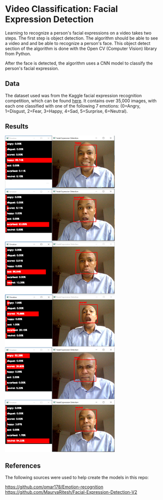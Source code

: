 # Video Classification: Facial Expression Detection

Learning to recognize a person's facial expressions on a video takes two steps.  The first step is object detection.  The algorithm should be able to see a video and and be able to recognize a person's face. This object detect section of the algorithm is done with the Open CV (Computer Vision) library from Python.

After the face is detected, the algorithm uses a CNN model to classify the person's facial expression.

## Data

The dataset used was from the Kaggle facial expression recognition competition, which can be found [here](https://www.kaggle.com/c/challenges-in-representation-learning-facial-expression-recognition-challenge/data). It contains over 35,000 images, with each one classified with one of the following 7 emotions: (0=Angry, 1=Disgust, 2=Fear, 3=Happy, 4=Sad, 5=Surprise, 6=Neutral).

## Results
<img src="https://github.com/mlsmall/Facial-Expression-Detection/blob/master/Expressions/happy.png" width="360" />
<img src="https://github.com/mlsmall/Facial-Expression-Detection/blob/master/Expressions/surprised.png" width="360" />
<img src="https://github.com/mlsmall/Facial-Expression-Detection/blob/master/Expressions/sad.png" width="360" />
<img src="https://github.com/mlsmall/Facial-Expression-Detection/blob/master/Expressions/scared.png" width="360" />
<img src="https://github.com/mlsmall/Facial-Expression-Detection/blob/master/Expressions/angry.png" width="360" />
<img src="https://github.com/mlsmall/Facial-Expression-Detection/blob/master/Expressions/neutral.png" width="360" />


## References

The following sources were used to help create the models in this repo:

https://github.com/omar178/Emotion-recognition
https://github.com/MauryaRitesh/Facial-Expression-Detection-V2

